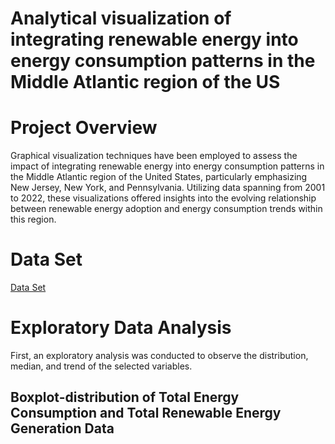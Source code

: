 # Analytical visualization of integrating renewable energy into energy consumption patterns in the Middle Atlantic region of the US

# Project Overview
Graphical visualization techniques have been employed to assess the impact of integrating renewable energy into energy consumption patterns in the Middle Atlantic region of the United States, particularly emphasizing New Jersey, New York, and Pennsylvania. Utilizing data spanning from 2001 to 2022, these visualizations offered insights into the evolving relationship between renewable energy adoption and energy consumption trends within this region. 

# Data Set
[Data Set](https://github.com/mnurulhoque/integrating-renewable-energy-on-energy-consumption-patterns-in-the-Middle-Atlantic-region-of-the-US/blob/main/Energy_Dataset_MDA.csv)

# Exploratory Data Analysis

First, an exploratory analysis was conducted to observe the distribution, median, and trend of the selected variables. 
## Boxplot-distribution of Total Energy Consumption and Total Renewable Energy Generation Data



